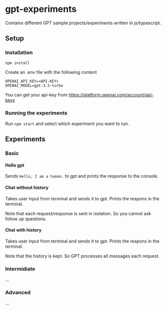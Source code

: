 # gpt-experiments

Contains different GPT sample projects/experiments written in js/typescript.

## Setup

### Installation

```
npm install
```

Create an .env file with the following content

```
OPENAI_API_KEY=<API-KEY>
OPENAI_MODEL=gpt-3.5-turbo
```

You can get your api-key from https://platform.openai.com/account/api-keys

### Running the experiments

Run `npm start` and select which experiment you want to run.

## Experiments

### Basic

#### Hello gpt

Sends `Hello, I am a human.` to gpt and prints the response to the console.

#### Chat without history

Takes user input from terminal and sends it to gpt. Prints the respons in the terminal.

Note that each request/response is sent in isolation. So you cannot ask follow up questions.

#### Chat with history

Takes user input from terminal and sends it to gpt. Prints the respons in the terminal.

Note that the history is kept. So GPT processes all messages each request.

### Intermidiate

...

### Advanced

...
